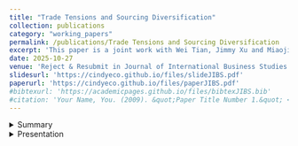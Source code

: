 ```yaml
---
title: "Trade Tensions and Sourcing Diversification" 
collection: publications
category: "working_papers"
permalink: /publications/Trade Tensions and Sourcing Diversification
excerpt: 'This paper is a joint work with Wei Tian, Jimmy Xu and Miaojie Yu.'
date: 2025-10-27
venue: 'Reject & Resubmit in Journal of International Business Studies (JIBS, UTD-ranked)'
slidesurl: 'https://cindyeco.github.io/files/slideJIBS.pdf'
paperurl: 'https://cindyeco.github.io/files/paperJIBS.pdf'
#bibtexurl: 'https://academicpages.github.io/files/bibtexJIBS.bib'
#citation: 'Your Name, You. (2009). &quot;Paper Title Number 1.&quot; <i>Journal 1</i>. 1(1).'
---
```


<details>
<summary>Summary</summary>
<p>
The stability and resilience of global supply chains have become critical issues in international business (IB) research, particularly amid rising geoeconomic decoupling risks. This paper investigates how multinational enterprises (MNEs) adjust their sourcing strategies in response to exogenous tariff shocks, with a focus on the 2018-2019 U.S.-China trade tensions. We find that higher U.S. import tariffs lead to two types of sourcing diversification. First, firms expanded their foreign supplier networks geographically, increasing sourcing from other high-income countries. Second, firms diversified inputs by increasing suppliers from other origins and engaging smaller suppliers. These adjustments are driven by two key mechanisms—export market reallocation and product scope expansion—highlighting the interdependence between trade policy, production structure, and supply chain design. Our findings challenge the notion of uniform decoupling by showing that tariff shocks induce strategic diversification rather than complete withdrawal.
</p>
</details>

<details>
<summary>Presentation </summary>
<p>
1. 17th Australasian Trade Workshop.

2. CUHK Summer School of Asia in the Global Economy.

3. 2025 International Conference on Empirical Economics (ICEE PSU Altoona).
</p>
</details>




